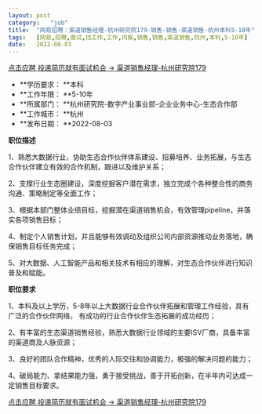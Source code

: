 ```yaml
---
layout:	post
category:	"job"
title:	"网易招聘：渠道销售经理-杭州研究院179-销售-销售-渠道销售-杭州本科5-10年"
tags:	[网易,招聘,面试,找工作,工作,内推,销售,销售,渠道销售,杭州,本科,5-10年]
date:	2022-08-03
---
```


[点击应聘 投递简历就有面试机会 ->  渠道销售经理-杭州研究院179](http://mobile.bole.netease.com/bole/boleDetail?id=42074&employeeId=346f03c3cda5f04c&key=all)



- **学历要求： **本科
- **工作年限： **5-10年
- **所属部门： **杭州研究院-数字产业事业部-企业业务中心-生态合作部
- **工作城市： **杭州
- **发布日期： **2022-08-03



**职位描述**

1、熟悉大数据行业，协助生态合作伙伴体系建设、招募培养、业务拓展，与生态合作伙伴建立有效的合作机制，跟进以及维护关系；

2、支撑行业生态圈建设，深度挖掘客户潜在需求，独立完成个各种整合性的商务沟通、策略制定等全面工作；

3、根据本部门整体业绩目标，挖掘潜在渠道销售机会，有效管理pipeline，并落实各项销售目标；

4、制定个人销售计划，并且能够有效调动及组织公司内部资源推动业务落地，确保销售目标任务完成；

5、对大数据、人工智能产品和相关技术有相应的理解，对生态合作伙伴进行知识普及和赋能。



**职位要求**

1、本科及以上学历，5-8年以上大数据行业合作伙伴拓展和管理工作经验，具有广泛的合作伙伴网络， 有成功的行业合作伙伴生态拓展的成功经历；

2、有丰富的生态渠道销售经验，熟悉大数据行业领域的主要ISV厂商，具备丰富的渠道商及人脉资源；

3、良好的团队合作精神，优秀的人际交往和协调能力，极强的解决问题的能力；

4、破局能力、拿结果能力强，勇于接受挑战，善于开拓创新，在半年内可达成一定销售目标要求。



[点击应聘 投递简历就有面试机会 ->  渠道销售经理-杭州研究院179](http://mobile.bole.netease.com/bole/boleDetail?id=42074&employeeId=346f03c3cda5f04c&key=all)
